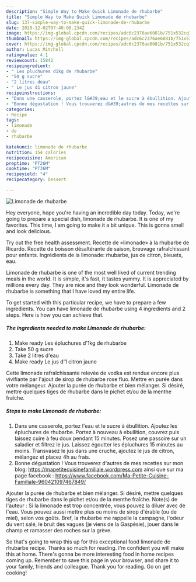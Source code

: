 ```yaml
---
description: "Simple Way to Make Quick Limonade de rhubarbe"
title: "Simple Way to Make Quick Limonade de rhubarbe"
slug: 137-simple-way-to-make-quick-limonade-de-rhubarbe
date: 2020-12-02T07:48:08.234Z
image: https://img-global.cpcdn.com/recipes/adc6c2376ae6081b/751x532cq70/limonade-de-rhubarbe-photo-principale-de-la-recette.jpg
thumbnail: https://img-global.cpcdn.com/recipes/adc6c2376ae6081b/751x532cq70/limonade-de-rhubarbe-photo-principale-de-la-recette.jpg
cover: https://img-global.cpcdn.com/recipes/adc6c2376ae6081b/751x532cq70/limonade-de-rhubarbe-photo-principale-de-la-recette.jpg
author: Lucas Mitchell
ratingvalue: 4.1
reviewcount: 15842
recipeingredient:
- " Les pluchures d1kg de rhubarbe"
- "50 g sucre"
- "2 litres deau"
- " Le jus d1 citron jaune"
recipeinstructions:
- "Dans une casserole, portez l&#39;eau et le sucre à ébullition. Ajoutez les épluchures de rhubarbe. Portez à nouveau à ebullition, couvrez puis laissez cuire à feu doux pendant 15 minutes. Posez une passoire sur un saladier et filtrez le jus. Laissez égoutter les épluchures 15 minutes au moins. Transvasez le jus dans une cruche, ajoutez le jus de citron, mélangez et placez 4h au frais."
- "Bonne dégustation ! Vous trouverez d&#39;autres de mes recettes sur mon blog: https://mapetitecuisinefamiliale.wordpress.com ainsi que sur ma page facebook : https://www.facebook.com/Ma-Petite-Cuisine-Familiale-960421097467849/"
categories:
- Recipe
tags:
- limonade
- de
- rhubarbe

katakunci: limonade de rhubarbe 
nutrition: 154 calories
recipecuisine: American
preptime: "PT26M"
cooktime: "PT36M"
recipeyield: "4"
recipecategory: Dessert

---
```



![Limonade de rhubarbe](https://img-global.cpcdn.com/recipes/adc6c2376ae6081b/751x532cq70/limonade-de-rhubarbe-photo-principale-de-la-recette.jpg)

Hey everyone, hope you're having an incredible day today. Today, we're going to prepare a special dish, limonade de rhubarbe. It is one of my favorites. This time, I am going to make it a bit unique. This is gonna smell and look delicious.

Try out the free health assessment. Recette de «limonade» à la rhubarbe de Ricardo. Recette de boisson désaltérante de saison, breuvage rafraîchissant pour enfants. Ingrédients de la limonade: rhubarbe, jus de citron, bleuets, eau.

Limonade de rhubarbe is one of the most well liked of current trending meals in the world. It is simple, it's fast, it tastes yummy. It is appreciated by millions every day. They are nice and they look wonderful. Limonade de rhubarbe is something that I have loved my entire life.


To get started with this particular recipe, we have to prepare a few ingredients. You can have limonade de rhubarbe using 4 ingredients and 2 steps. Here is how you can achieve that.

<!--inarticleads1-->

##### The ingredients needed to make Limonade de rhubarbe:

1. Make ready  Les épluchures d&#39;1kg de rhubarbe
1. Take 50 g sucre
1. Take 2 litres d&#39;eau
1. Make ready  Le jus d&#39;1 citron jaune


Cette limonade rafraîchissante relevée de vodka est rendue encore plus vivifiante par l&#39;ajout de sirop de rhubarbe rose fluo. Mettre en purée dans votre mélangeur. Ajouter la purée de rhubarbe et bien mélanger. Si désiré, mettre quelques tiges de rhubarbe dans le pichet et/ou de la menthe fraîche. 

<!--inarticleads2-->

##### Steps to make Limonade de rhubarbe:

1. Dans une casserole, portez l&#39;eau et le sucre à ébullition. Ajoutez les épluchures de rhubarbe. Portez à nouveau à ebullition, couvrez puis laissez cuire à feu doux pendant 15 minutes. Posez une passoire sur un saladier et filtrez le jus. Laissez égoutter les épluchures 15 minutes au moins. Transvasez le jus dans une cruche, ajoutez le jus de citron, mélangez et placez 4h au frais.
1. Bonne dégustation ! Vous trouverez d&#39;autres de mes recettes sur mon blog: https://mapetitecuisinefamiliale.wordpress.com ainsi que sur ma page facebook : https://www.facebook.com/Ma-Petite-Cuisine-Familiale-960421097467849/


Ajouter la purée de rhubarbe et bien mélanger. Si désiré, mettre quelques tiges de rhubarbe dans le pichet et/ou de la menthe fraîche. Note(s) de l&#39;auteur : Si la limonade est trop concentrée, vous pouvez la diluer avec de l&#39;eau. Vous pouvez aussi mettre plus ou moins de sirop d&#39;érable (ou de miel), selon vos goûts. Bref, la rhubarbe me rappelle la campagne, l&#39;odeur du vent salé, le bruit des vagues (je viens de la Gaspésie), jouer dans le champ et ramasser des roches sur la grève. 

So that's going to wrap this up for this exceptional food limonade de rhubarbe recipe. Thanks so much for reading. I'm confident you will make this at home. There's gonna be more interesting food in home recipes coming up. Remember to save this page in your browser, and share it to your family, friends and colleague. Thank you for reading. Go on get cooking!
